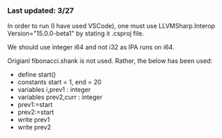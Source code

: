 ### Last updated: 3/27

In order to run (I have used VSCode), one must use LLVMSharp.Interop Version="15.0.0-beta1" by stating it .csproj file.

We should use integer i64 and not i32 as IPA runs on i64.

Origianl fibonacci.shank is not used. Rather, the below has been used: 

- define start()
- constants start = 1, end = 20
- variables i,prev1 : integer
- variables prev2,curr : integer
-	 prev1:=start
-	 prev2:=start
-	 write prev1
-	 write prev2
